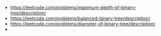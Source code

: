 - https://leetcode.com/problems/maximum-depth-of-binary-tree/description/
- https://leetcode.com/problems/balanced-binary-tree/description/
- https://leetcode.com/problems/diameter-of-binary-tree/description/
-
